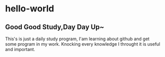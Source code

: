 # hello-world
## Good Good Study,Day Day Up~
This's is just a daily study program,
I'am learning about github and get some program in my work.
Knocking every knowledge I throught it is useful and important.
